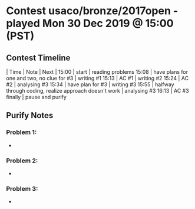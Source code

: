# Contest usaco/bronze/2017open - played Mon 30 Dec 2019 @ 15:00 (PST)

## Contest Timeline

| Time | Note | Next |
15:00 | start | reading problems
15:08 | have plans for one and two, no clue for #3 | writing #1
15:13 | AC #1 | writing #2
15:24 | AC #2 | analysing #3
15:34 | have plan for #3 | writing #3
15:55 | halfway through coding, realize approach doesn't work | analysing #3
16:13 | AC #3 finally | pause and purify

## Purify Notes

### Problem 1:

-

### Problem 2:

-

### Problem 3:

-
